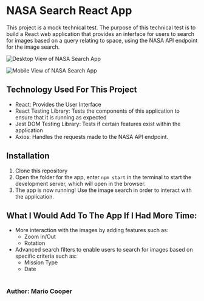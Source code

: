 # NASA Search React App

This project is a mock technical test. The purpose of this technical test is to build a React web application that provides an interface for users to search for images based on a query relating to space, using the NASA API endpoint for the image search.

![Desktop View of NASA Search App](https://github.com/mariocooper/react-nasa-search-app/blob/master/src/desktopView.png?raw=true)

![Mobile View of NASA Search App](https://github.com/mariocooper/react-nasa-search-app/blob/master/src/mobileView.png?raw=true)

## Technology Used For This Project

- React: Provides the User Interface
- React Testing Library: Tests the components of this application to ensure that it is running as expected
- Jest DOM Testing Library: Tests if certain features exist within the application
- Axios: Handles the requests made to the NASA API endpoint.

## Installation

1. Clone this repository
2. Open the folder for the app, enter `npm start` in the terminal to start the development server, which will open in the browser.
3. The app is now running! Use the image search in order to interact with the application.

## What I Would Add To The App If I Had More Time:

- More interaction with the images by adding features such as:
  - Zoom In/Out
  - Rotation
- Advanced search filters to enable users to search for images based on specific criteria such as:
  - Mission Type
  - Date
    <br />
    <br />

### Author: Mario Cooper
